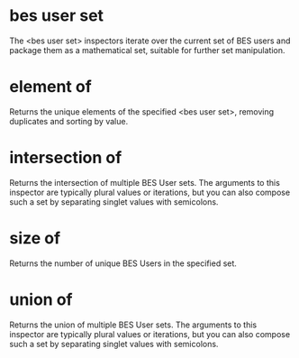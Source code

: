 # bes user set

The &lt;bes user set&gt; inspectors iterate over the current set of BES users and package them as a mathematical set, suitable for further set manipulation.

# element of <bes user set>

Returns the unique elements of the specified &lt;bes user set&gt;, removing duplicates and sorting by value.

# intersection of <bes user set>

Returns the intersection of multiple BES User sets. The arguments to this inspector are typically plural values or iterations, but you can also compose such a set by separating singlet values with semicolons.

# size of <bes user set>

Returns the number of unique BES Users in the specified set.

# union of <bes user set>

Returns the union of multiple BES User sets. The arguments to this inspector are typically plural values or iterations, but you can also compose such a set by separating singlet values with semicolons.
